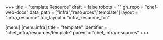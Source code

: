 +++
title = "template Resource"
draft = false
robots = ""
gh_repo = "chef-web-docs"
data_path = ["infra","resources","template"]
layout = "infra_resource"
toc_layout = "infra_resource_toc"

[menu]
  [menu.infra]
    title = "template"
    identifier = "chef_infra/resources/template"
    parent = "chef_infra/resources"
+++

<!-- The contents of this page are automatically generated from the template.yaml file in the data directory. -->
<!-- To suggest a change, edit the https://github.com/chef/chef/blob/main/lib/chef/resource/template.rb file
      and submit a pull request to the https://github.com/chef/chef repository. -->
